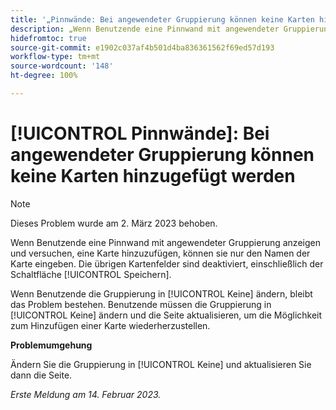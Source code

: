```yaml
---
title: '„Pinnwände: Bei angewendeter Gruppierung können keine Karten hinzugefügt werden.“'
description: „Wenn Benutzende eine Pinnwand mit angewendeter Gruppierung anzeigen und versuchen, eine Karte hinzuzufügen, können sie nur den Namen der Karte eingeben. Die übrigen Kartenfelder sind deaktiviert, einschließlich der Schaltfläche „Speichern“.“
hidefromtoc: true
source-git-commit: e1902c037af4b501d4ba836361562f69ed57d193
workflow-type: tm+mt
source-wordcount: '148'
ht-degree: 100%

---
```



# [!UICONTROL Pinnwände]: Bei angewendeter Gruppierung können keine Karten hinzugefügt werden

>[!NOTE]
>
>Dieses Problem wurde am 2. März 2023 behoben.

Wenn Benutzende eine Pinnwand mit angewendeter Gruppierung anzeigen und versuchen, eine Karte hinzuzufügen, können sie nur den Namen der Karte eingeben. Die übrigen Kartenfelder sind deaktiviert, einschließlich der Schaltfläche [!UICONTROL Speichern].

Wenn Benutzende die Gruppierung in [!UICONTROL Keine] ändern, bleibt das Problem bestehen. Benutzende müssen die Gruppierung in [!UICONTROL Keine] ändern und die Seite aktualisieren, um die Möglichkeit zum Hinzufügen einer Karte wiederherzustellen.

**Problemumgehung**

Ändern Sie die Gruppierung in [!UICONTROL Keine] und aktualisieren Sie dann die Seite.

_Erste Meldung am 14. Februar 2023._

